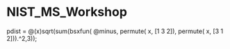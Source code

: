NIST_MS_Workshop
================


pdist = @(x)sqrt(sum(bsxfun( @minus, permute( x, [1 3 2]), permute( x, [3 1 2])).^2,3));
